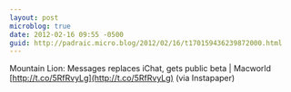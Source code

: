 ```yaml
---
layout: post
microblog: true
date: 2012-02-16 09:55 -0500
guid: http://padraic.micro.blog/2012/02/16/t170159436239872000.html
---
```

Mountain Lion: Messages replaces iChat, gets public beta | Macworld [http://t.co/5RfRvyLg](http://t.co/5RfRvyLg) (via Instapaper)
